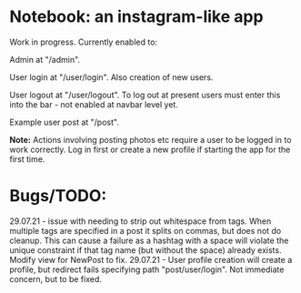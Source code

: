 # Notebook: an instagram-like app

Work in progress. Currently enabled to:

Admin at "/admin".

User login at "/user/login". Also creation of new users.

User logout at "/user/logout". To log out at present users must enter this into the bar - not enabled at navbar level yet.

Example user post at "/post".

**Note:** Actions involving posting photos etc require a user to be logged in to work correctly. Log in first or create a new profile if starting the app for the first time.

# Bugs/TODO:

29.07.21 - issue with needing to strip out whitespace from tags. When multiple tags are specified in a post it splits on commas, but does not do cleanup. This can cause a failure as a hashtag with a space will violate the unique constraint if that tag name (but without the space) already exists. Modify view for NewPost to fix.
29.07.21 - User profile creation will create a profile, but redirect fails specifying path "post/user/login". Not immediate concern, but to be fixed.